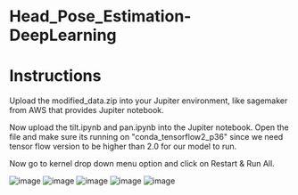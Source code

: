 # Head_Pose_Estimation-DeepLearning

# Instructions

Upload the modified_data.zip into your Jupiter environment, like sagemaker from AWS that provides Jupiter notebook. 

Now upload the tilt.ipynb and pan.ipynb into the Jupiter notebook. Open the file and make sure its running on "conda_tensorflow2_p36" since we need tensor flow version to be higher than 2.0 for our model to run. 

Now go to kernel drop down menu option and click on Restart & Run All. 

![image](https://github.com/jamjewel/Head_Pose_Estimation-DeepLearning/blob/6d45ac7603e4de271a3458f3c92a2f83f5b122df/Page1.png)
![image](https://github.com/jamjewel/Head_Pose_Estimation-DeepLearning/blob/6d45ac7603e4de271a3458f3c92a2f83f5b122df/Page2.png)
![image](https://github.com/jamjewel/Head_Pose_Estimation-DeepLearning/blob/6d45ac7603e4de271a3458f3c92a2f83f5b122df/Page3.png)
![image](https://github.com/jamjewel/Head_Pose_Estimation-DeepLearning/blob/6d45ac7603e4de271a3458f3c92a2f83f5b122df/Page4.png)
![image](https://github.com/jamjewel/Head_Pose_Estimation-DeepLearning/blob/6d45ac7603e4de271a3458f3c92a2f83f5b122df/Page5.png)

